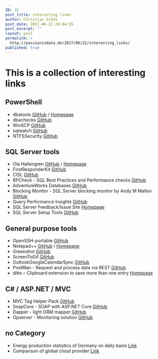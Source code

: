 ```yaml
---
ID: 32
post_title: interesting links
author: Christian Gräfe
post_date: 2017-06-22 20:04:55
post_excerpt: ""
layout: post
permalink: >
  http://passionindata.de/2017/06/22/interesting_links/
published: true
---
```

# This is a collection of interesting links

## PowerShell

* dbatools [GitHub][1] / [Homepage][2]
* dbachecks [GitHub][51]
* WinSCP [GitHub][14]
* sqlwatch [GitHub][55]
* NTFSSecurity [GitHub][57]

## SQL Server tools

* Ola Hallengren [GitHub][5] / [Homepage][6]
* FirstResponderKit [GitHub][7]
* CISL [GitHub][25]
* BPCheck - SQL Best Practices and Performance checks [GitHub][30]
* AdventureWorks Databases [GitHub][36]
* Blocking Monitor - SQL Server blocking monitor by Andy M Mallon [GitHub][40]
* Query Performance Insights [GitHub][52]
* SQL Server Feedback/Issue Site [Homepage][45]
* SQL Server Setup Tools [GitHub][46]

## General purpose tools

* OpenSSH-portable [GitHub][4]
* Notepad++ [GitHub][12] / [Homepage][13]
* Greenshot [GitHub][15]
* ScreenToGif [GitHub][19]
* OutlookGoogleCalendarSync [GitHub][26]
* PostMan - Request and process data via REST [GitHub][49]
* ditto – Clipboard extension to save more than one entry [Homepage][34]

## C# / ASP.NET / MVC

* MVC Tag Helper Pack [GitHub][47]
* SoapCore - SOAP with ASP.NET Core [GitHub][48]
* Dapper - light ORM mapper [GitHub][56]
* Opserver - Monitoring solution [GitHub][58]

## no Category

* Energy production statistics of Germany on daily basis [Link][53]
* Comparison of global cloud provider [Link][54]

 [1]: https://github.com/sqlcollaborative/dbatools
 [2]: https://dbatools.io/
 [4]: https://github.com/PowerShell/openssh-portable
 [5]: https://github.com/olahallengren/sql-server-maintenance-solution
 [6]: https://ola.hallengren.com/
 [7]: https://github.com/BrentOzarULTD/SQL-Server-First-Responder-Kit
 [12]: https://github.com/notepad-plus-plus/notepad-plus-plus
 [13]: https://notepad-plus-plus.org/
 [14]: https://github.com/dotps1/WinSCP
 [15]: https://github.com/greenshot/greenshot
 [19]: https://github.com/NickeManarin/ScreenToGif
 [25]: https://github.com/NikoNeugebauer/CISL
 [26]: https://github.com/phw198/OutlookGoogleCalendarSync
 [30]: https://github.com/Microsoft/tigertoolbox/tree/master/BPCheck
 [34]: http://ditto-cp.sourceforge.net/
 [36]: https://github.com/Microsoft/sql-server-samples
 [40]: https://github.com/amtwo/dba-database
 [45]: https://feedback.azure.com/forums/908035-sql-server/
 [46]: https://github.com/suyouquan/SQLSetupTools
 [47]: https://github.com/DamianEdwards/TagHelperPack
 [48]: https://github.com/DigDes/SoapCore
 [49]: https://www.getpostman.com
 [51]: https://github.com/sqlcollaborative/dbachecks
 [52]: https://github.com/JocaPC/qpi
 [53]: https://www.energy-charts.de/energy_pie_de.htm
 [54]: http://comparecloud.in/
 [55]: https://github.com/marcingminski/sqlwatch
 [56]: https://github.com/StackExchange/Dapper
 [57]: https://github.com/raandree/NTFSSecurity
 [58]: https://github.com/opserver/Opserver
